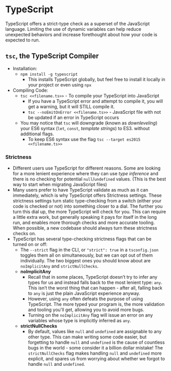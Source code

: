 # TypeScript

TypeScript offers a strict-type check as a superset of the JavaScript language. Limiting the use of dynamic variables can help reduce unexpected behaviors and increase forethought about how your code is expected to run.

## `tsc`, the TypeScript Compiler

- Installation:
  - `npm install -g typescript`
    - This installs TypeScript globally, but feel free to install it locally in your project or even using `npx`
- Compiling Code:
  - `tsc <<filename.ts>>` - To compile your TypeScript into JavaScript
    - If you have a TypeScript error and attempt to compile it, you will get a warning, but it will STILL compile it.
    - `tsc --noEmitOnError <<filename.ts>>` - JavaScript file with not be updated if an error in TypeScript occurs
  - You may notice that `tsc` will downgrade (known as _downleveling_) your ES6 syntax (`let`, `const`, _template strings_) to ES3. without additional flags.
    - To keep ES6 syntax use the flag `tsc --target es2015 <<filename.ts>>`

### Strictness

- Different users use TypeScript for different reasons. Some are looking for a more lenient experience where they can use _type inference_ and there is no checking for potential `null`/`undefined` values. (This is the best way to start when migrating JavaScript files)
- Many users prefer to have TypeScript validate as much as it can immediately, which is why TypeScript offers Strictness settings. These strictness settings turn static type-checking from a switch (either your code is checked or not) into something closer to a dial. The further you turn this dial up, the more TypeScript will check for you. This can require a little extra work, but generally speaking it pays for itself in the long run, and enables more thorough checks and more accurate tooling. When possible, a new codebase should always turn these strictness checks on.
- TypeScript has several type-checking strictness flags that can be turned on or off:
  - The `--strict` flag in the CLI, or `"strict": true` in a `tsconfig.json` toggles them all on simultaneously, but we can opt out of them individually. The two biggest ones you should know about are `noImplicitAny` and `strictNullChecks`.
  - **noImplicitAny**
    - Recall that in some places, TypeScript doesn’t try to infer any types for us and instead falls back to the most lenient type: `any`. This isn’t the worst thing that can happen - after all, falling back to `any` is just the plain JavaScript experience anyway.
    - However, using `any` often defeats the purpose of using TypeScript. The more typed your program is, the more validation and tooling you'll get, allowing you to avoid more bugs.
    - Turning on the `noImplicitAny` flag will issue an error on any variables whose type is implicitly inferred as `any`.
  - **strictNullChecks**
    - By default, values like `null` and `undefined` are assignable to any other type. This can make writing some code easier, but forgetting to handle `null` and `undefined` is the cause of countless bugs in the world - some consider it a billion dollar mistake! The `strictNullChecks` flag makes handling `null` and `undefined` more explicit, and spares us from worrying about whether we forgot to handle `null` and `undefined`.
